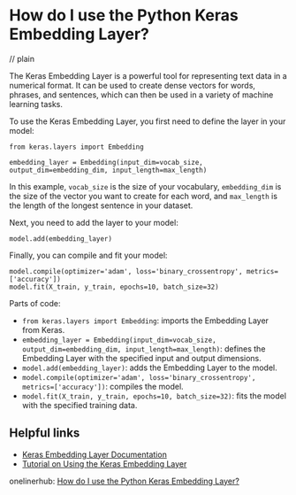 # How do I use the Python Keras Embedding Layer?
// plain

The Keras Embedding Layer is a powerful tool for representing text data in a numerical format. It can be used to create dense vectors for words, phrases, and sentences, which can then be used in a variety of machine learning tasks.

To use the Keras Embedding Layer, you first need to define the layer in your model:
```
from keras.layers import Embedding

embedding_layer = Embedding(input_dim=vocab_size, output_dim=embedding_dim, input_length=max_length)
```

In this example, `vocab_size` is the size of your vocabulary, `embedding_dim` is the size of the vector you want to create for each word, and `max_length` is the length of the longest sentence in your dataset.

Next, you need to add the layer to your model:
```
model.add(embedding_layer)
```

Finally, you can compile and fit your model:
```
model.compile(optimizer='adam', loss='binary_crossentropy', metrics=['accuracy'])
model.fit(X_train, y_train, epochs=10, batch_size=32)
```

Parts of code:
- `from keras.layers import Embedding`: imports the Embedding Layer from Keras.
- `embedding_layer = Embedding(input_dim=vocab_size, output_dim=embedding_dim, input_length=max_length)`: defines the Embedding Layer with the specified input and output dimensions.
- `model.add(embedding_layer)`: adds the Embedding Layer to the model.
- `model.compile(optimizer='adam', loss='binary_crossentropy', metrics=['accuracy'])`: compiles the model.
- `model.fit(X_train, y_train, epochs=10, batch_size=32)`: fits the model with the specified training data.

## Helpful links
- [Keras Embedding Layer Documentation](https://keras.io/layers/embeddings/)
- [Tutorial on Using the Keras Embedding Layer](https://machinelearningmastery.com/use-word-embedding-layers-deep-learning-keras/)

onelinerhub: [How do I use the Python Keras Embedding Layer?](https://onelinerhub.com/python-keras/how-do-i-use-the-python-keras-embedding-layer)